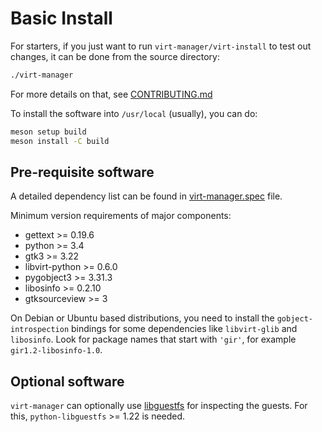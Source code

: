 # Basic Install

For starters, if you just want to run `virt-manager/virt-install` to test out
changes, it can be done from the source directory:
```sh
./virt-manager
```

For more details on that, see [CONTRIBUTING.md](CONTRIBUTING.md)


To install the software into `/usr/local` (usually), you can do:
```sh
meson setup build
meson install -C build
```


## Pre-requisite software

A detailed dependency list can be found in [virt-manager.spec](virt-manager.spec) file.

Minimum version requirements of major components:

   - gettext >= 0.19.6
   - python >= 3.4
   - gtk3 >= 3.22
   - libvirt-python >= 0.6.0
   - pygobject3 >= 3.31.3
   - libosinfo >= 0.2.10
   - gtksourceview >= 3

On Debian or Ubuntu based distributions, you need to install the
`gobject-introspection` bindings for some dependencies like `libvirt-glib`
and `libosinfo`. Look for package names that start with `'gir'`, for example
`gir1.2-libosinfo-1.0`.


## Optional software

`virt-manager` can optionally use [libguestfs](http://libguestfs.org/)
for inspecting the guests.  For this, `python-libguestfs` >= 1.22 is needed.
